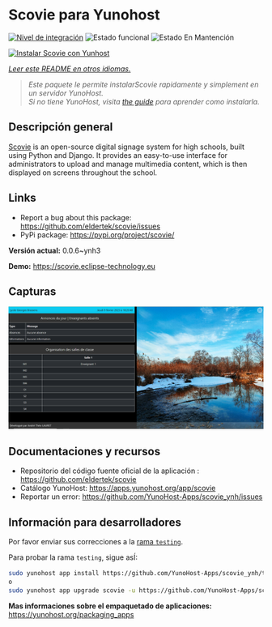 <!--
Este archivo README esta generado automaticamente<https://github.com/YunoHost/apps/tree/master/tools/readme_generator>
No se debe editar a mano.
-->

# Scovie para Yunohost

[![Nivel de integración](https://apps.yunohost.org/badge/integration/scovie)](https://ci-apps.yunohost.org/ci/apps/scovie/)
![Estado funcional](https://apps.yunohost.org/badge/state/scovie)
![Estado En Mantención](https://apps.yunohost.org/badge/maintained/scovie)

[![Instalar Scovie con Yunhost](https://install-app.yunohost.org/install-with-yunohost.svg)](https://install-app.yunohost.org/?app=scovie)

*[Leer este README en otros idiomas.](./ALL_README.md)*

> *Este paquete le permite instalarScovie rapidamente y simplement en un servidor YunoHost.*  
> *Si no tiene YunoHost, visita [the guide](https://yunohost.org/install) para aprender como instalarla.*

## Descripción general

[Scovie](https://github.com/eldertek/scovie) is an open-source digital signage system for high schools, built using Python and Django.
It provides an easy-to-use interface for administrators to upload and manage multimedia content, which is then displayed on screens throughout the school.

## Links

* Report a bug about this package: <https://github.com/eldertek/scovie/issues>
* PyPi package: <https://pypi.org/project/scovie/>


**Versión actual:** 0.0.6~ynh3

**Demo:** <https://scovie.eclipse-technology.eu>

## Capturas

![Captura de Scovie](./doc/screenshots/all.png)

## Documentaciones y recursos

- Repositorio del código fuente oficial de la aplicación : <https://github.com/eldertek/scovie>
- Catálogo YunoHost: <https://apps.yunohost.org/app/scovie>
- Reportar un error: <https://github.com/YunoHost-Apps/scovie_ynh/issues>

## Información para desarrolladores

Por favor enviar sus correcciones a la [rama `testing`](https://github.com/YunoHost-Apps/scovie_ynh/tree/testing).

Para probar la rama `testing`, sigue asÍ:

```bash
sudo yunohost app install https://github.com/YunoHost-Apps/scovie_ynh/tree/testing --debug
o
sudo yunohost app upgrade scovie -u https://github.com/YunoHost-Apps/scovie_ynh/tree/testing --debug
```

**Mas informaciones sobre el empaquetado de aplicaciones:** <https://yunohost.org/packaging_apps>

